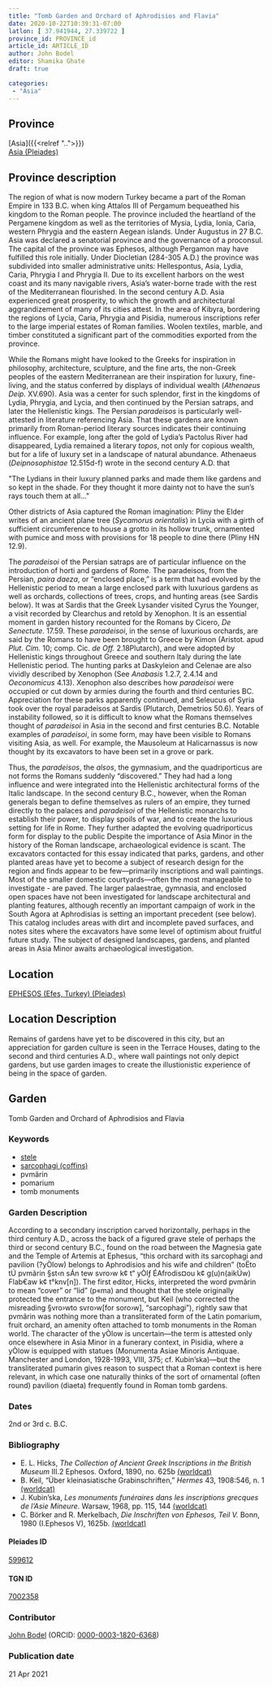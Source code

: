 ```yaml
---
title: "Tomb Garden and Orchard of Aphrodisios and Flavia"
date: 2020-10-22T10:39:31-07:00
latlon: [ 37.941944, 27.339722 ]
province_id: PROVINCE_id
article_id: ARTICLE_ID
author: John Bodel
editor: Shamika Ghate
draft: true

categories:
 - "Asia"
---
```


## Province

[Asia]({{<relref "..">}}) \
[Asia (Pleiades)](https://pleiades.stoa.org/places/981509)

## Province description
The region of what is now modern Turkey became a part of the Roman Empire in 133 B.C. when king Attalos III of Pergamum bequeathed his kingdom to the Roman people.  The province included the heartland of the Pergamene kingdom as well as the territories of Mysia, Lydia, Ionia, Caria, western Phrygia and the eastern Aegean islands.  Under Augustus in 27 B.C. Asia was declared a senatorial province and the governance of a proconsul.  The capital of the province was Ephesos, although Pergamon may have fulfilled this role initially.  Under Diocletian (284-305 A.D.) the province was subdivided into smaller administrative units: Hellespontus, Asia, Lydia, Caria, Phrygia I and Phrygia II.  Due to its excellent harbors on the west coast and its many navigable rivers, Asia’s water-borne trade with the rest of the Mediterranean flourished.  In the second century A.D. Asia experienced great prosperity, to which the growth and architectural aggrandizement of many of its cities attest. In the area of Kibyra, bordering the regions of Lycia, Caria, Phrygia and Pisidia, numerous inscriptions refer to the large imperial estates of Roman families.  Woolen textiles, marble, and timber constituted a significant part of the commodities exported from the province.  

While the Romans might have looked to the Greeks for inspiration in philosophy, architecture, sculpture, and the fine arts, the non-Greek peoples of the eastern Mediterranean are their inspiration for luxury, fine-living, and the status conferred by displays of individual wealth (*Athenaeus Deip.* XV.690).   Asia was a center for such splendor, first in the kingdoms of Lydia, Phrygia, and Lycia, and then continued by the Persian satraps, and later the Hellenistic kings.  The Persian *paradeisos* is particularly well-attested in literature referencing Asia.  That these gardens are known primarily from Roman-period literary sources indicates their continuing influence. For example, long after the gold of Lydia’s Pactolus River had disappeared, Lydia remained a literary *topos*, not only for copious wealth, but for a life of luxury set in a landscape of natural abundance.  Athenaeus (*Deipnosophistae* 12.515d-f) wrote in the second century A.D. that

"The Lydians in their luxury planned parks and made them like gardens and so kept in the shade.  For they thought it more dainty not to have the sun’s rays touch them at all…"

Other districts of Asia captured the Roman imagination:  Pliny the Elder writes of an ancient plane tree (*Sycamorus orientalis*) in Lycia with a girth of sufficient circumference to house a grotto in its hollow trunk, ornamented with pumice and moss with provisions for 18 people to dine there (Pliny HN 12.9).

The *paradeisoi* of the Persian satraps are of particular influence on the introduction of horti and gardens of Rome.  The paradeisos, from the Persian, *paira daeza*, or “enclosed place,” is a term that had evolved by the Hellenistic period to mean a large enclosed park with luxurious gardens as well as orchards, collections of trees, crops, and hunting areas (see Sardis below). It was at Sardis that the Greek Lysander visited Cyrus the Younger, a visit recorded by Clearchus and retold by Xenophon.  It is an essential moment in garden history recounted for the Romans by Cicero, *De Senectute*. 17.59. These *paradeisoi*, in the sense of luxurious orchards, are said by the Romans to have been brought to Greece by Kimon (Aristot. apud *Plut. Cim.* 10; comp. Cic. *de Off.* 2.18Plutarch), and were adopted by Hellenistic kings throughout Greece and southern Italy during the late Hellenistic period.  The hunting parks at Daskyleion and Celenae are also vividly described by Xenophon (See *Anabasis* 1.2.7, 2.4.14 and *Oeconomicus* 4.13). Xenophon also describes how *paradeisoi* were occupied or cut down by armies during the fourth and third centuries BC. Appreciation for these parks apparently continued, and Seleucus of Syria took over the royal paradeisos at Sardis (Plutarch, Demetrios 50.6). Years of instability followed, so it is difficult to know what the Romans themselves thought of *paradeisoi* in Asia in the second and first centuries B.C.  Notable examples of *paradeisoi*, in some form, may have been visible to Romans visiting Asia, as well. For example, the Mausoleum at Halicarnassus is now thought by its excavators to have been set in a grove or park.   

Thus, the *paradeisos*, the *alsos*, the gymnasium, and the quadriporticus are not forms the Romans suddenly “discovered.”  They had had a long influence and were integrated into the Hellenistic architectural forms of the Italic landscape.  In the second century B.C., however, when the Roman generals began to define themselves as rulers of an empire, they turned directly to the palaces and *paradeisoi* of the Hellenistic monarchs to establish their power, to display spoils of war, and to create the luxurious setting for life in Rome.  They further adapted the evolving quadriporticus form for display to the public
Despite the importance of Asia Minor in the history of the Roman landscape, archaeological evidence is scant. The excavators contacted for this essay indicated that parks, gardens, and other planted areas have yet to become a subject of research design for the region and finds appear to be few—primarily inscriptions and wall paintings. Most of the smaller domestic courtyards—often the most manageable to investigate - are paved.   The larger palaestrae, gymnasia, and enclosed open spaces have not been investigated for landscape architectural and planting features, although recently an important campaign of work in the South Agora at Aphrodisias is setting an important precedent (see below).  This catalog includes areas with dirt and incomplete paved surfaces, and notes sites where the excavators have some level of optimism about fruitful future study. The subject of designed landscapes, gardens, and planted areas in Asia Minor awaits archaeological investigation.

## Location

[EPHESOS (Efes, Turkey) (Pleiades)](https://pleiades.stoa.org/places/599612)

## Location Description
Remains of gardens have yet to be discovered in this city, but an appreciation for garden culture is seen in the Terrace Houses, dating to the second and third centuries A.D., where wall paintings not only depict gardens, but use garden images to create the illustionistic experience of being in the space of garden.


<!--## Sublocation-->

<!--
[AREA WITHIN LOCATION, LIKE “PALATINE HILL”](GEOREFERENCE LINK)
A sublocation is any area larger than an individual garden, but located within a location. I would always try to include a link to a controlled vocabulary here if possible. This ID may well be different from the Garden ID, e.g., Pompeii versus a Garden in one of the houses which has its own Pleiades ID.
-->

<!--### Sublocation Description-->

<!-- DESCRIPTION -->

## Garden
Tomb Garden and Orchard of Aphrodisios and Flavia

### Keywords

- [stele](http://vocab.getty.edu/page/aat/300007023)
- [sarcophagi (coffins)](http://vocab.getty.edu/page/aat/300005947)
- pvmãrin <!-- What is this? -CDC -->
- pomarium
- tomb monuments

### Garden Description
According to a secondary inscription carved horizontally, perhaps in the third century A.D., across the back of a figured grave stele of perhaps the third or second century B.C., found on the road between the Magnesia gate and the Temple of Artemis at Ephesus, “this orchard with its sarcophagi and pavilion (?yÒlow) belongs to Aphrodisios and his wife and children” (toËto tÚ pvmãrin §st‹n sÁn tew svro›w k¢ t“ yÒlƒ ÉAfrodis¤ou k¢ g(u)n(aikÚw) Flab€aw k¢ t°knv[n]). The first editor, Hicks, interpreted the word pvmãrin to mean “cover” or “lid” (p«ma)  and thought that the stele originally protected the entrance to the monument, but Keil (who corrected the misreading §vro›wto svro›w[for soro›w], “sarcophagi”), rightly saw that pvmãrin was nothing more than a transliterated form of the Latin pomarium, fruit orchard, an amenity often attached to tomb monuments in the Roman world. The character of the yÒlow is uncertain—the term is attested only once elsewhere in Asia Minor in a funerary context, in Pisidia, where a yÒlow is equipped with statues (Monumenta Asiae Minoris Antiquae. Manchester and London, 1928-1993, VIII, 375; cf. Kubin’ska)—but the transliterated pumarin gives reason to suspect that a Roman context is here relevant, in which case one naturally thinks of the sort of ornamental (often round) pavilion (diaeta) frequently found in Roman tomb gardens.


<!--
### Maps

<!--
{{< figure src="IMG_URL" alt="ALT_TEXT" title="CAPTION" >}}
-->
<!--
### Plans
<!-- {{< figure src="../images/blankenheim-hulchrath-plan1-EUR_GI_BlaHul_Rv_carroll.jpg" alt="Plan of villa rustica at Blackenheim-Hülchrath; rights statement" title="Plan of the excavations at Aphrodisias">}}
<!--
{{< figure src="IMG_URL" alt="ALT_TEXT" title="CAPTION" >}}
-->
<!--
### Images

<!--
{{< figure src="IMG_URL" alt="ALT_TEXT" title="CAPTION" >}}
-->

### Dates
2nd or 3rd c. B.C.

### Bibliography
- E. L. Hicks, *The Collection of Ancient Greek Inscriptions in the British Museum* III.2 Ephesos. Oxford, 1890, no. 625b [(worldcat)](http://www.worldcat.org/oclc/866630869)
- B. Keil, “Über kleinasiatische Grabinschriften,” *Hermes* 43, 1908:546, n. 1 [(worldcat)](http://www.worldcat.org/oclc/5546821422)
- J. Kubin’ska, *Les monuments funéraires dans les inscriptions grecques de l’Asie Mineure*. Warsaw, 1968, pp. 115, 144 [(worldcat)](http://www.worldcat.org/oclc/1164839456)
- C. Börker and R. Merkelbach, *Die Inschriften von Ephesos, Teil V.* Bonn, 1980 (I.Ephesos V), 1625b. [(worldcat)](http://www.worldcat.org/oclc/1085909921)


<!--#### Periodo ID-->

<!-- [PERIODO_ID](https://pleiades.stoa.org/places/PLEIADES_ID) -->

#### Pleiades ID

[599612](https://pleiades.stoa.org/places/599612)

#### TGN ID
[7002358](http://vocab.getty.edu/page/tgn/7002358)

### Contributor
[John Bodel](link) (ORCID: [0000-0003-1820-6368](https://orcid.org/0000-0003-1820-6368))

### Publication date

21 Apr 2021

<!--### Related articles-->

<!-- Links to other related articles. Leave blank for now -->